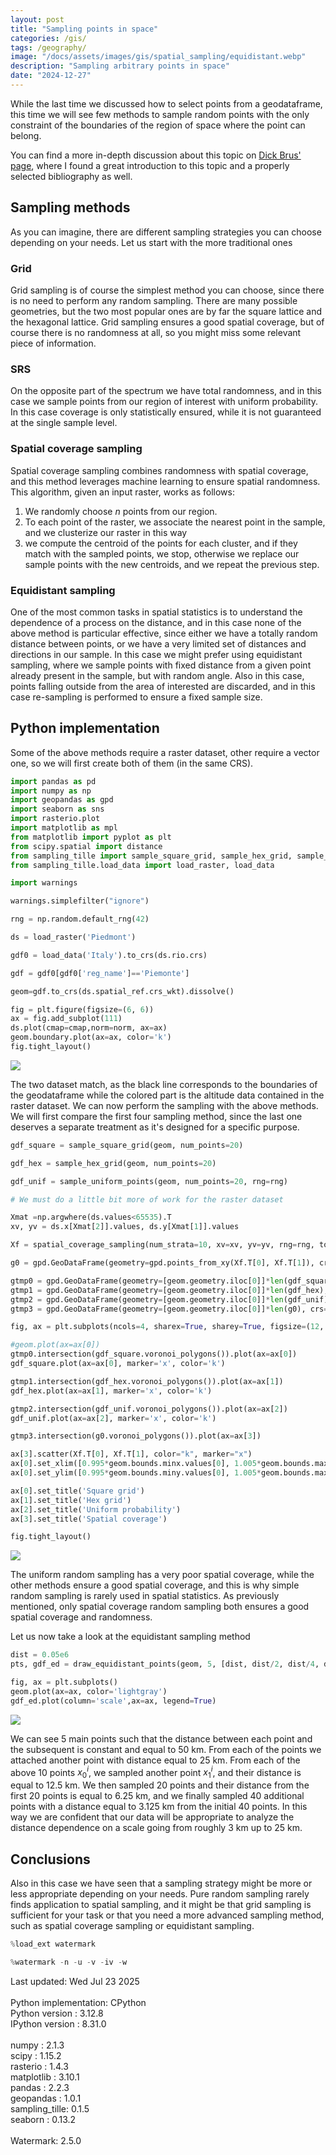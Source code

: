 ```yaml
---
layout: post
title: "Sampling points in space"
categories: /gis/
tags: /geography/
image: "/docs/assets/images/gis/spatial_sampling/equidistant.webp"
description: "Sampling arbitrary points in space"
date: "2024-12-27"
---
```


While the last time we discussed how to select points from a
geodataframe, this time we will see few methods to sample random
points with the only constraint of the boundaries of the region
of space where the point can belong.

You can find a more in-depth discussion about this topic
on [Dick Brus' page](https://dickbrus.github.io/SpatialSamplingwithR),
where I found a great introduction to this topic
and a properly selected bibliography as well.

## Sampling methods

As you can imagine, there are different sampling strategies you can choose
depending on your needs.
Let us start with the more traditional ones

### Grid

Grid sampling is of course the simplest method you can choose,
since there is no need to perform any random sampling.
There are many possible geometries, but the two most popular ones
are by far the square lattice and the hexagonal lattice.
Grid sampling ensures a good spatial coverage, but of course
there is no randomness at all, so you might miss some relevant piece
of information.

### SRS

On the opposite part of the spectrum we have total randomness,
and in this case we sample points from our region of
interest with uniform probability.
In this case coverage is only statistically ensured, while
it is not guaranteed at the single sample level.

### Spatial coverage sampling

Spatial coverage sampling combines randomness with spatial coverage,
and this method leverages machine learning to ensure spatial randomness.
This algorithm, given an input raster, works as follows:

1. We randomly choose $n$ points from our region.
2. To each point of the raster, we associate the nearest point in the sample, and we clusterize our raster in this way
3. we compute the centroid of the points for each cluster, and if they match with the sampled points, we stop, otherwise we replace our sample points with the new centroids, and we repeat the previous step.

### Equidistant sampling

One of the most common tasks in spatial statistics is to understand
the dependence of a process on the distance, and in this case none
of the above method is particular effective, since either we have a totally random
distance between points, or we have a very limited set of distances and directions in our sample.
In this case we might prefer using equidistant sampling,
where we sample points with fixed distance from a given point
already present in the sample, but with random angle.
Also in this case, points falling outside from the area of interested
are discarded, and in this case re-sampling is performed
to ensure a fixed sample size.

## Python implementation

Some of the above methods require a raster dataset, other require a vector
one, so we will first create both of them (in the same CRS).

```python
import pandas as pd
import numpy as np
import geopandas as gpd
import seaborn as sns
import rasterio.plot
import matplotlib as mpl
from matplotlib import pyplot as plt
from scipy.spatial import distance
from sampling_tille import sample_square_grid, sample_hex_grid, sample_uniform_points, spatial_coverage_sampling, draw_equidistant_points
from sampling_tille.load_data import load_raster, load_data

import warnings

warnings.simplefilter("ignore")

rng = np.random.default_rng(42)

ds = load_raster('Piedmont')

gdf0 = load_data('Italy').to_crs(ds.rio.crs)

gdf = gdf0[gdf0['reg_name']=='Piemonte']

geom=gdf.to_crs(ds.spatial_ref.crs_wkt).dissolve()

fig = plt.figure(figsize=(6, 6))
ax = fig.add_subplot(111)
ds.plot(cmap=cmap,norm=norm, ax=ax)
geom.boundary.plot(ax=ax, color='k')
fig.tight_layout()
```

![](/docs/assets/images/gis/spatial_sampling/region.webp)

The two dataset match, as the black line corresponds to the
boundaries of the geodataframe while the colored part is
the altitude data contained in the raster dataset.
We can now perform the sampling with the above methods.
We will first compare the first four sampling method,
since the last one deserves a separate treatment as it's
designed for a specific purpose.

```python
gdf_square = sample_square_grid(geom, num_points=20)

gdf_hex = sample_hex_grid(geom, num_points=20)

gdf_unif = sample_uniform_points(geom, num_points=20, rng=rng)

# We must do a little bit more of work for the raster dataset

Xmat =np.argwhere(ds.values<65535).T
xv, yv = ds.x[Xmat[2]].values, ds.y[Xmat[1]].values

Xf = spatial_coverage_sampling(num_strata=10, xv=xv, yv=yv, rng=rng, tol=5e-2)

g0 = gpd.GeoDataFrame(geometry=gpd.points_from_xy(Xf.T[0], Xf.T[1]), crs=geom.crs)

gtmp0 = gpd.GeoDataFrame(geometry=[geom.geometry.iloc[0]]*len(gdf_square), crs=g0.crs)
gtmp1 = gpd.GeoDataFrame(geometry=[geom.geometry.iloc[0]]*len(gdf_hex), crs=g0.crs)
gtmp2 = gpd.GeoDataFrame(geometry=[geom.geometry.iloc[0]]*len(gdf_unif), crs=g0.crs)
gtmp3 = gpd.GeoDataFrame(geometry=[geom.geometry.iloc[0]]*len(g0), crs=g0.crs)

fig, ax = plt.subplots(ncols=4, sharex=True, sharey=True, figsize=(12, 5))

#geom.plot(ax=ax[0])
gtmp0.intersection(gdf_square.voronoi_polygons()).plot(ax=ax[0])
gdf_square.plot(ax=ax[0], marker='x', color='k')

gtmp1.intersection(gdf_hex.voronoi_polygons()).plot(ax=ax[1])
gdf_hex.plot(ax=ax[1], marker='x', color='k')

gtmp2.intersection(gdf_unif.voronoi_polygons()).plot(ax=ax[2])
gdf_unif.plot(ax=ax[2], marker='x', color='k')

gtmp3.intersection(g0.voronoi_polygons()).plot(ax=ax[3])

ax[3].scatter(Xf.T[0], Xf.T[1], color="k", marker="x")
ax[0].set_xlim([0.995*geom.bounds.minx.values[0], 1.005*geom.bounds.maxx.values[0]])
ax[0].set_ylim([0.995*geom.bounds.miny.values[0], 1.005*geom.bounds.maxy.values[0]])

ax[0].set_title('Square grid')
ax[1].set_title('Hex grid')
ax[2].set_title('Uniform probability')
ax[3].set_title('Spatial coverage')

fig.tight_layout()
```

![](/docs/assets/images/gis/spatial_sampling/voronoi.webp)

The uniform random sampling has a very poor spatial coverage,
while the other methods ensure a good spatial coverage,
and this is why simple random sampling is rarely used in spatial
statistics.
As previously mentioned, only spatial coverage random sampling
both ensures a good spatial coverage and randomness.

Let us now take a look at the equidistant sampling method

```python
dist = 0.05e6
pts, gdf_ed = draw_equidistant_points(geom, 5, [dist, dist/2, dist/4, dist/8], rng=rng)

fig, ax = plt.subplots()
geom.plot(ax=ax, color='lightgray')
gdf_ed.plot(column='scale',ax=ax, legend=True)
```

![](/docs/assets/images/gis/spatial_sampling/equidistant.webp)

We can see 5 main points such that the distance between each point
and the subsequent is constant and equal to 50 km.
From each of the points we attached another point with distance
equal to 25 km.
From each of the above 10 points $x_0^i$, we sampled another point $x_1^i$,
and their distance is equal to 12.5 km.
We then sampled 20 points and their distance from the first 20
points is equal to 6.25 km,
and we finally sampled 40 additional points with a distance
equal to 3.125 km from the initial 40 points.
In this way we are confident that our data will be appropriate
to analyze the distance dependence on a scale going from
roughly  3 km up to 25 km.


## Conclusions

Also in this case we have seen that a sampling strategy might be 
more or less appropriate depending on your needs.
Pure random sampling rarely finds application to spatial sampling,
and it might be that grid sampling is sufficient for your task
or that you need a more advanced sampling method, such as 
spatial coverage sampling or equidistant sampling.


```python
%load_ext watermark
```

```python
%watermark -n -u -v -iv -w
```

<div class="code">
Last updated: Wed Jul 23 2025<br>
<br>
Python implementation: CPython<br>
Python version       : 3.12.8<br>
IPython version      : 8.31.0<br>
<br>
numpy         : 2.1.3<br>
scipy         : 1.15.2<br>
rasterio      : 1.4.3<br>
matplotlib    : 3.10.1<br>
pandas        : 2.2.3<br>
geopandas     : 1.0.1<br>
sampling_tille: 0.1.5<br>
seaborn       : 0.13.2<br>
<br>
Watermark: 2.5.0
</div>